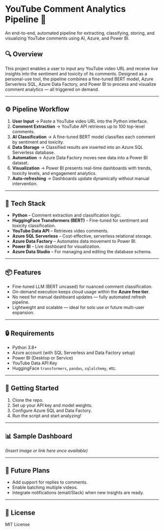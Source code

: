 # YouTube Comment Analytics Pipeline 🚀

An end-to-end, automated pipeline for extracting, classifying, storing, and visualizing YouTube comments using AI, Azure, and Power BI.

## 🔍 Overview

This project enables a user to input any YouTube video URL and receive live insights into the sentiment and toxicity of its comments. Designed as a personal-use tool, the pipeline combines a fine-tuned BERT model, Azure Serverless SQL, Azure Data Factory, and Power BI to process and visualize comment analytics — all triggered on demand.

---

## ⚙️ Pipeline Workflow

1. **User Input** → Paste a YouTube video URL into the Python interface.
2. **Comment Extraction** → YouTube API retrieves up to 100 top-level comments.
3. **AI Classification** → A fine-tuned BERT model classifies each comment by sentiment and toxicity.
4. **Data Storage** → Classified results are inserted into an Azure SQL Serverless database.
5. **Automation** → Azure Data Factory moves new data into a Power BI dataset.
6. **Visualization** → Power BI presents real-time dashboards with trends, toxicity levels, and engagement analytics.
7. **Auto-refreshing** → Dashboards update dynamically without manual intervention.

---

## 🧠 Tech Stack

- **Python** – Comment extraction and classification logic.
- **HuggingFace Transformers (BERT)** – Fine-tuned for sentiment and toxicity classification.
- **YouTube Data API** – Retrieves video comments.
- **Azure SQL Serverless** – Cost-effective, serverless relational storage.
- **Azure Data Factory** – Automates data movement to Power BI.
- **Power BI** – Live dashboard for visualization.
- **Azure Data Studio** – For managing and editing the database schema.

---

## 📦 Features

- Fine-tuned LLM (BERT uncased) for nuanced comment classification.
- On-demand execution keeps cloud usage within the **Azure free tier**.
- No need for manual dashboard updates — fully automated refresh pipeline.
- Lightweight and scalable — ideal for solo use or future multi-user expansion.

---

## 🔒 Requirements

- Python 3.8+
- Azure account (with SQL Serverless and Data Factory setup)
- Power BI (Desktop or Service)
- YouTube Data API Key
- HuggingFace `transformers`, `pandas`, `sqlalchemy`, etc.

---

## 🚀 Getting Started

1. Clone the repo.
2. Set up your API key and model weights.
3. Configure Azure SQL and Data Factory.
4. Run the script and start analyzing!

---

## 📊 Sample Dashboard

*(Insert image or link here once available)*

---

## 📌 Future Plans

- Add support for replies to comments.
- Enable batching multiple videos.
- Integrate notifications (email/Slack) when new insights are ready.

---

## 📄 License

MIT License


